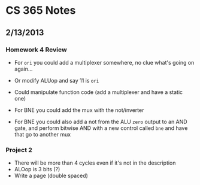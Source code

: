 # CS 365 Notes
## 2/13/2013

### Homework 4 Review
- For ``ori`` you could add a multiplexer somewhere, no clue what's going on again...
- Or modify ALUop and say 11 is ``ori`` 
- Could manipulate function code (add a multiplexer and have a static one) 


- For BNE you could add the mux with the not/inverter 

- For BNE you could also add a not from the ALU ``zero`` output to an AND gate, and perform bitwise AND with a new control called ``bne`` and have that go to another mux 

### Project 2
- There will be more than 4 cycles even if it's not in the description
- ALOop is 3 bits (?)
- Write a page (double spaced) 
